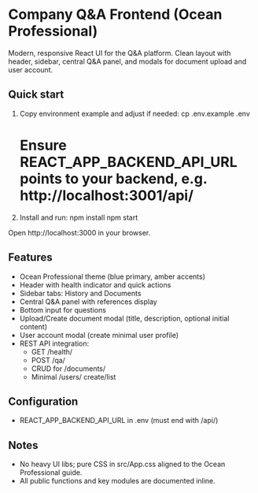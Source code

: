 # Company Q&A Frontend (Ocean Professional)

Modern, responsive React UI for the Q&A platform. Clean layout with header, sidebar, central Q&A panel, and modals for document upload and user account.

## Quick start

1. Copy environment example and adjust if needed:
   cp .env.example .env
   # Ensure REACT_APP_BACKEND_API_URL points to your backend, e.g. http://localhost:3001/api/

2. Install and run:
   npm install
   npm start

Open http://localhost:3000 in your browser.

## Features

- Ocean Professional theme (blue primary, amber accents)
- Header with health indicator and quick actions
- Sidebar tabs: History and Documents
- Central Q&A panel with references display
- Bottom input for questions
- Upload/Create document modal (title, description, optional initial content)
- User account modal (create minimal user profile)
- REST API integration:
  - GET /health/
  - POST /qa/
  - CRUD for /documents/
  - Minimal /users/ create/list

## Configuration

- REACT_APP_BACKEND_API_URL in .env (must end with /api/)

## Notes

- No heavy UI libs; pure CSS in src/App.css aligned to the Ocean Professional guide.
- All public functions and key modules are documented inline.
